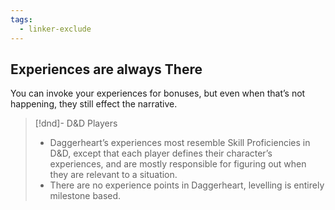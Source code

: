 ```yaml
---
tags:
  - linker-exclude
---
```

## Experiences are always There
You can invoke your experiences for bonuses, but even when that’s not happening, they still effect the narrative. 


> [!dnd]- D&D Players
> * Daggerheart’s experiences most resemble Skill Proficiencies in D&D, except that each player defines their character’s experiences, and are mostly responsible for figuring out when they are relevant to a situation.
> * There are no experience points in Daggerheart, levelling is entirely milestone based.
